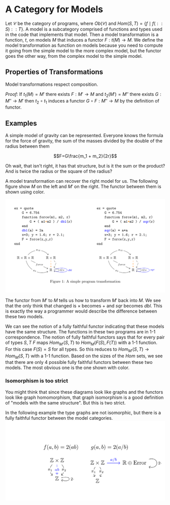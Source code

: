 # A Category for Models
$\newcommand{\Ct}{\mathcal{C}}$ Let $\mathcal{C}$ be the category of programs, where
$Ob(\mathcal{C})$ and $Hom(S,T)=\{f \mid f(::S)::T\}$. A model is a subcategory comprised
of functions and types used in the code that implements that model. Then a model
transformation is a function, $t$, on models $M$ that induces a functor $F:t(M) \to M$. We
define the model transformation as function on models because you need to compute it going
from the simple model to the more complex model, but the functor goes the other way, from
the complex model to the simple model.

## Properties of Transformations

Model transformations respect composition.

*Proof:* If $t_1(M)=M'$ there exists $F:M' \to M$ and
$t_2(M')=M''$ there exists $G:M'' \to M'$ then
$t_2\circ t_1$ induces a functor $G\circ F: M'' \to M$ by the definition of functor.

## Examples

A simple model of gravity can be represented. Everyone knows the formula for the force of
gravity, the sum of the masses divided by the double of the radius between them

$$F=G\frac{m_1 + m_2}{2r}$$ 

Oh wait, that isn't right, it has that structure, but is it the sum or the product? And is
twice the radius or the square of the radius?

A model transformation can recover the right model for us. The following figure show $M$
on the left and $M'$ on the right. The functor between them is shown using color.

![gravity diagram](img/cd/gravity.svg)

The functor from $M'$ to $M$ tells us how to transform $M'$ back into $M$. We see that the
only think that changed is $\times$ becomes $+$ and $sqr$ becomes $dbl$. This is exactly
the way a programmer would describe the difference between these two models.

We can see the notion of a fully faithful functor indicating that these models have the
same structure. The functions in these two programs are in 1-1 correspondence. The notion
of fully faithful functors says that for every pair of types $S,T$ $F$ maps
$Hom_{M'}(S,T)$ to $Hom_{M}(F(S),F(T))$ with a 1-1 function. For this case $F(S)=S$ for
all types. So this reduces to $Hom_{M'}(S,T)\to Hom_{M}(S,T)$ with a 1-1 function. Based
on the sizes of the $Hom$ sets, we see that there are only 4 possible fully faithful
functors between these two models. The most obvious one is the one shown with color.

### Isomorphism is too strict
You might think that since these diagrams look like graphs and the functors look like
graph homomorphism, that graph isomorphism is a good definition of "models with the same
structure". But this is two strict.

In the following example the type graphs are not isomorphic, but there is a fully faithful
functor between the model categories.
![Simple Arithmetic Mode](img/cd/modelfunctor1.svg)
